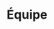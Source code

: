 ---
title: Équipe
description: >-
  This is a desc
titre: Équipe
identifiant: equipe
i18nlanguage: fr
slug: equipe
layout: equipe
image: null
---